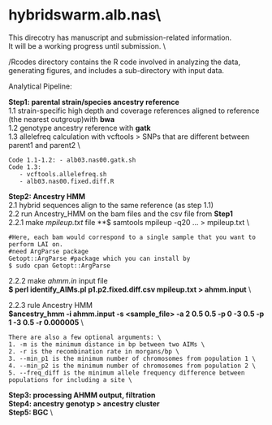 # hybridswarm.alb.nas\
This direcotry has manuscript and submission-related information. \
It will be a working progress until submission. \

/Rcodes directory contains the R code involved in analyzing the data, generating figures, and includes a sub-directory with input data. 

Analytical Pipeline: 

**Step1: parental strain/species ancestry reference** \
1.1 strain-specific high depth and coverage references aligned to reference (the nearest outgroup)with **bwa** \
1.2 genotype ancestry reference with **gatk** \
1.3 allelefreq calculation with vcftools > SNPs that are different between parent1 and parent2 \
      
    Code 1.1-1.2: - alb03.nas00.gatk.sh 
    Code 1.3: 
       - vcftools.allelefreq.sh 
       - alb03.nas00.fixed.diff.R 

**Step2: Ancestry HMM** \
2.1 hybrid sequences align to the same reference (as step 1.1) \
2.2 run Ancestry_HMM on the bam files and the csv file from **Step1** \
   2.2.1 make *mpileup.txt* file
    **$ samtools mpileup -q20 <BAM1> <BAM2> ... <BAMN>  > mpileup.txt \
  
    #Here, each bam would correspond to a single sample that you want to perform LAI on. 
    #need ArgParse package 
    Getopt::ArgParse #package which you can install by 
    $ sudo cpan Getopt::ArgParse 
   2.2.2 make *ahmm.in* input file \
    **$ perl identify_AIMs.pl p1.p2.fixed.diff.csv mpileup.txt > ahmm.input** \
    
   2.2.3 rule Ancestry HMM\
    **$ancestry_hmm -i ahmm.input -s <sample_file> -a 2 0.5 0.5 -p 0 -3 0.5 -p 1 -3 0.5 -r 0.000005** \   

    There are also a few optional arguments: \
    1. -m is the minimum distance in bp between two AIMs \
    2. -r is the recombination rate in morgans/bp \
    3. --min_p1 is the minimum number of chromosomes from population 1 \
    4. --min_p2 is the minimum number of chromosomes from population 2 \
    5. --freq_diff is the minimum allele frequency difference between populations for including a site \

**Step3: processing AHMM output, filtration** \
**Step4: ancestry genotyp > ancestry cluster** \
**Step5: BGC** \
